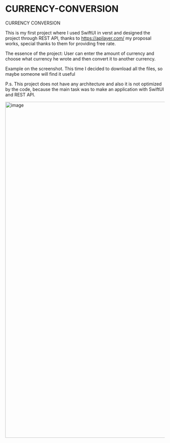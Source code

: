 # CURRENCY-CONVERSION
CURRENCY CONVERSION

This is my first project where I used SwiftUI in verst and designed the project through REST API, thanks to https://apilayer.com/ my proposal works, special thanks to them for providing free rate.

The essence of the project:
User can enter the amount of currency and choose what currency he wrote and then convert it to another currency.

Example on the screenshot. This time I decided to download all the files, so maybe someone will find it useful

P.s. This project does not have any architecture and also it is not optimized by the code, because the main task was to make an application with SwiftUI and REST API.

<img width="1058" alt="image" src="https://user-images.githubusercontent.com/107930591/192097467-e9e97807-f409-4ae7-ac91-9e8579f740db.png">

